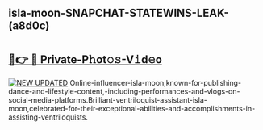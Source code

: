 ## isla-moon-SNAPCHAT-STATEWINS-LEAK-(a8d0c)


# <h2><a href="https://mediaupload.pro?-20M">🔗👉 🔴 Private-P𝚑ot𝚘𝚜-V𝚒d𝚎o</a></h2>

[![NEW UPDATED](https://i.imgur.com/0qMVB7G.gif)](https://mediaupload.pro?-20M)
Online-influencer-isla-moon,known-for-publishing-dance-and-lifestyle-content,-including-performances-and-vlogs-on-social-media-platforms.Brilliant-ventriloquist-assistant-isla-moon,celebrated-for-their-exceptional-abilities-and-accomplishments-in-assisting-ventriloquists.  